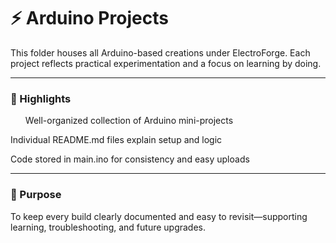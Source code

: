 <h1>⚡ Arduino Projects</h1>

This folder houses all Arduino-based creations under ElectroForge.
Each project reflects practical experimentation and a focus on learning by doing.
<hr>
<h3>📌 Highlights</h3>

<ul>Well-organized collection of Arduino mini-projects</ul>

Individual README.md files explain setup and logic

Code stored in main.ino for consistency and easy uploads
<hr>
<h3>📂 Purpose</h3>

To keep every build clearly documented and easy to revisit—supporting learning, troubleshooting, and future upgrades.
